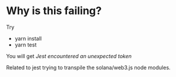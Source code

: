# Why is this failing?

Try

- yarn install
- yarn test

You will get *Jest encountered an unexpected token*

Related to jest trying to transpile the solana/web3.js node modules.

